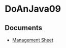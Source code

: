 # DoAnJava09

## Documents
- [Management Sheet](https://docs.google.com/spreadsheets/d/1OGw401A2sRBL35e9QRdpvOx_Rr5fjUA0r3McewKtZs4/edit?usp=sharing)
